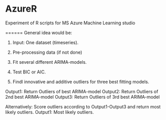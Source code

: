 AzureR
======

Experiment of R scripts for MS Azure Machine Learning studio

======
General idea would be:

1) Input: One dataset (timeseries).

2) Pre-processing data (if not done)

3) Fit several different ARIMA-models.

4) Test BIC or AIC.

5) Findl innovative and additive outliers for three best fitting models.


Output1: Return Outliers of best ARIMA-model
Output2: Return Outliers of 2nd best ARIMA-model
Output3: Return Outliers of 3rd best ARIMA-model

Alternatively:
Score outliers according to Output1-Output3 and return most likely outliers.
Output1: Most likely outliers.
